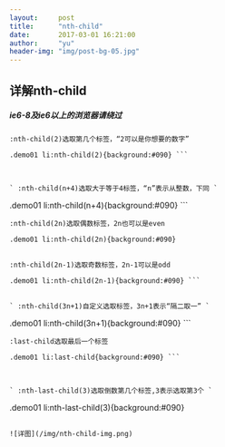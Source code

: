 ```yaml
---
layout:     post
title:      "nth-child"
date:       2017-03-01 16:21:00
author:     "yu"
header-img: "img/post-bg-05.jpg"
---
```


## 详解nth-child
 
##### ie6-8及ie6以上的浏览器请绕过

` :nth-child(2)选取第几个标签，“2可以是你想要的数字” `
  
``` 
.demo01 li:nth-child(2){background:#090} ```



` :nth-child(n+4)选取大于等于4标签，“n”表示从整数，下同 `

``` 
.demo01 li:nth-child(n+4){background:#090} ```

 
` :nth-child(2n)选取偶数标签，2n也可以是even `
 

``` 
.demo01 li:nth-child(2n){background:#090}
 
```

` :nth-child(2n-1)选取奇数标签，2n-1可以是odd `
 
```
.demo01 li:nth-child(2n-1){background:#090} ```


` :nth-child(3n+1)自定义选取标签，3n+1表示“隔二取一” `

```
.demo01 li:nth-child(3n+1){background:#090} ```


` :last-child选取最后一个标签 `

``` 
.demo01 li:last-child{background:#090} ```



` :nth-last-child(3)选取倒数第几个标签,3表示选取第3个 `

```
.demo01 li:nth-last-child(3){background:#090}
```

![详图](/img/nth-child-img.png)